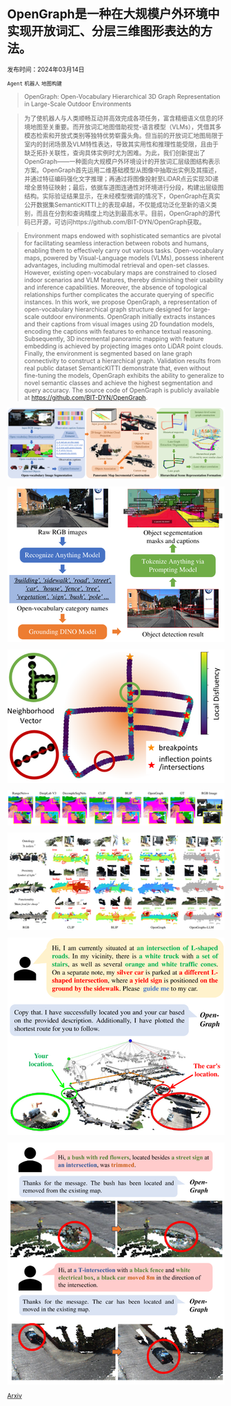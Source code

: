 # OpenGraph是一种在大规模户外环境中实现开放词汇、分层三维图形表达的方法。

发布时间：2024年03月14日

`Agent` `机器人` `地图构建`

> OpenGraph: Open-Vocabulary Hierarchical 3D Graph Representation in Large-Scale Outdoor Environments

> 为了使机器人与人类顺畅互动并高效完成各项任务，富含精细语义信息的环境地图至关重要。而开放词汇地图借助视觉-语言模型（VLMs），凭借其多模态检索和开放式类别等独特优势崭露头角。但当前的开放词汇地图局限于室内的封闭场景及VLM特性表达，导致其实用性和推理性能受限，且由于缺乏拓扑关联性，查询具体实例时尤为困难。为此，我们创新提出了OpenGraph——一种面向大规模户外环境设计的开放词汇层级图结构表示方案。OpenGraph首先运用二维基础模型从图像中抽取出实例及其描述，并通过特征编码强化文字推理；再通过将图像投射至LiDAR点云实现3D递增全景特征映射；最后，依据车道图连通性对环境进行分段，构建出层级图结构。实际验证结果显示，在未经模型微调的情况下，OpenGraph在真实公开数据集SemanticKITTI上的表现卓越，不仅能成功泛化至新的语义类别，而且在分割和查询精度上均达到最高水平。目前，OpenGraph的源代码已开源，可访问https://github.com/BIT-DYN/OpenGraph获取。

> Environment maps endowed with sophisticated semantics are pivotal for facilitating seamless interaction between robots and humans, enabling them to effectively carry out various tasks. Open-vocabulary maps, powered by Visual-Language models (VLMs), possess inherent advantages, including multimodal retrieval and open-set classes. However, existing open-vocabulary maps are constrained to closed indoor scenarios and VLM features, thereby diminishing their usability and inference capabilities. Moreover, the absence of topological relationships further complicates the accurate querying of specific instances. In this work, we propose OpenGraph, a representation of open-vocabulary hierarchical graph structure designed for large-scale outdoor environments. OpenGraph initially extracts instances and their captions from visual images using 2D foundation models, encoding the captions with features to enhance textual reasoning. Subsequently, 3D incremental panoramic mapping with feature embedding is achieved by projecting images onto LiDAR point clouds. Finally, the environment is segmented based on lane graph connectivity to construct a hierarchical graph. Validation results from real public dataset SemanticKITTI demonstrate that, even without fine-tuning the models, OpenGraph exhibits the ability to generalize to novel semantic classes and achieve the highest segmentation and query accuracy. The source code of OpenGraph is publicly available at https://github.com/BIT-DYN/OpenGraph.

![OpenGraph是一种在大规模户外环境中实现开放词汇、分层三维图形表达的方法。](../../../paper_images/2403.09412/x1.png)

![OpenGraph是一种在大规模户外环境中实现开放词汇、分层三维图形表达的方法。](../../../paper_images/2403.09412/x2.png)

![OpenGraph是一种在大规模户外环境中实现开放词汇、分层三维图形表达的方法。](../../../paper_images/2403.09412/x3.png)

![OpenGraph是一种在大规模户外环境中实现开放词汇、分层三维图形表达的方法。](../../../paper_images/2403.09412/x4.png)

![OpenGraph是一种在大规模户外环境中实现开放词汇、分层三维图形表达的方法。](../../../paper_images/2403.09412/x5.png)

![OpenGraph是一种在大规模户外环境中实现开放词汇、分层三维图形表达的方法。](../../../paper_images/2403.09412/x6.png)

![OpenGraph是一种在大规模户外环境中实现开放词汇、分层三维图形表达的方法。](../../../paper_images/2403.09412/x7.png)

[Arxiv](https://arxiv.org/abs/2403.09412)